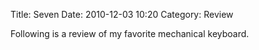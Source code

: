 Title: Seven
Date: 2010-12-03 10:20
Category: Review

Following is a review of my favorite mechanical keyboard.

